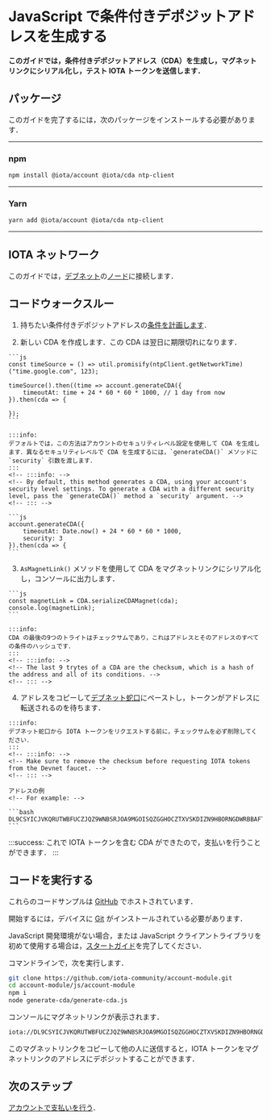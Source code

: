 # JavaScript で条件付きデポジットアドレスを生成する
<!-- # Generate a conditional deposit address in JavaScript -->

**このガイドでは，条件付きデポジットアドレス（CDA）を生成し，マグネットリンクにシリアル化し，テスト IOTA トークンを送信します．**
<!-- **In this guide, you generate a conditional deposit address (CDA), serialize it into a magnet link, and send test IOTA tokens to it.** -->

## パッケージ
<!-- ## Packages -->

このガイドを完了するには，次のパッケージをインストールする必要があります．
<!-- To complete this guide, you need to install the following packages: -->

--------------------
### npm
```bash
npm install @iota/account @iota/cda ntp-client
```
---
### Yarn
```bash
yarn add @iota/account @iota/cda ntp-client
```
--------------------

## IOTA ネットワーク
<!-- ## IOTA network -->

このガイドでは，[デブネット](root://getting-started/0.1/network/iota-networks.md#devnet)の[ノード](root://getting-started/0.1/network/nodes.md)に接続します．
<!-- In this guide, we connect to a node on the [Devnet](root://getting-started/0.1/network/iota-networks.md#devnet). -->

## コードウォークスルー
<!-- ## Code walkthrough -->

1. 持ちたい条件付きデポジットアドレスの[条件を計画します](../introduction/overview.md#advice-for-creating-cdas)．
<!-- 1. [Plan the conditions](../introduction/overview.md#advice-for-creating-cdas) that you would like your conditional deposit address to have -->

2. 新しい CDA を作成します．この CDA は翌日に期限切れになります．
  <!-- 2. Create a new CDA. This one expires tomorrow. -->

    ```js
    const timeSource = () => util.promisify(ntpClient.getNetworkTime)("time.google.com", 123);

    timeSource().then((time => account.generateCDA({
        timeoutAt: time + 24 * 60 * 60 * 1000, // 1 day from now
    }).then(cda => {

    });
    ```

    :::info:
    デフォルトでは，この方法はアカウントのセキュリティレベル設定を使用して CDA を生成します．異なるセキュリティレベルで CDA を生成するには，`generateCDA()` メソッドに `security` 引数を渡します．
    :::
    <!-- :::info: -->
    <!-- By default, this method generates a CDA, using your account's security level settings. To generate a CDA with a different security level, pass the `generateCDA()` method a `security` argument. -->
    <!-- ::: -->

    ```js
    account.generateCDA({
        timeoutAt: Date.now() + 24 * 60 * 60 * 1000,
        security: 3
    }).then(cda => {
    ```

3. `AsMagnetLink()` メソッドを使用して CDA をマグネットリンクにシリアル化し，コンソールに出力します．
  <!-- 3. Use the `AsMagnetLink()` method to serialize the CDA into a magnet link and print it to the console -->

    ```js
    const magnetLink = CDA.serializeCDAMagnet(cda);
    console.log(magnetLink);
    ```

    :::info:
    CDA の最後の9つのトライトはチェックサムであり，これはアドレスとそのアドレスのすべての条件のハッシュです．
    :::
    <!-- :::info: -->
    <!-- The last 9 trytes of a CDA are the checksum, which is a hash of the address and all of its conditions. -->
    <!-- ::: -->

4. アドレスをコピーして[デブネット蛇口](https://faucet.devnet.iota.org)にペーストし，トークンがアドレスに転送されるのを待ちます．
  <!-- 4. Copy and paste your address into the [Devnet faucet](https://faucet.devnet.iota.org), then wait for the tokens to be transferred to your address -->

    :::info:
    デブネット蛇口から IOTA トークンをリクエストする前に，チェックサムを必ず削除してください．
    :::
    <!-- :::info: -->
    <!-- Make sure to remove the checksum before requesting IOTA tokens from the Devnet faucet. -->
    <!-- ::: -->

    アドレスの例
    <!-- For example: -->

    ```bash
    DL9CSYICJVKQRUTWBFUCZJQZ9WNBSRJOA9MGOISQZGGHOCZTXVSKDIZN9HBORNGDWRBBAFTKXGEJIAHKD
    ```

:::success:
これで IOTA トークンを含む CDA ができたので，支払いを行うことができます．
:::
<!-- :::success: -->
<!-- Now you have a CDA that contains IOTA tokens, you can make payments to it. -->
<!-- ::: -->

## コードを実行する
<!-- ## Run the code -->

これらのコードサンプルは [GitHub](https://github.com/iota-community/account-module) でホストされています．
<!-- These code samples are hosted on [GitHub](https://github.com/iota-community/account-module). -->

開始するには，デバイスに [Git](https://git-scm.com/book/en/v2/Getting-Started-Installing-Git) がインストールされている必要があります．
<!-- To get started you need [Git](https://git-scm.com/book/en/v2/Getting-Started-Installing-Git) installed on your device. -->

JavaScript 開発環境がない場合，または JavaScript クライアントライブラリを初めて使用する場合は，[スタートガイド](../../getting-started/js-quickstart.md)を完了してください．
<!-- If you don't have a JavaScript development environment, or if this is your first time using the JavaScript client library, complete our [getting started guide](../../getting-started/js-quickstart.md). -->

コマンドラインで，次を実行します．
<!-- In the command-line, do the following: -->

```bash
git clone https://github.com/iota-community/account-module.git
cd account-module/js/account-module
npm i
node generate-cda/generate-cda.js
```

コンソールにマグネットリンクが表示されます．
<!-- You should see the magnet link in the console. -->

```bash
iota://DL9CSYICJVKQRUTWBFUCZJQZ9WNBSRJOA9MGOISQZGGHOCZTXVSKDIZN9HBORNGDWRBBAFTKXGEJIAHKDJUYJJCFHC/?timeout_at=1574514007&multi_use=0
```

このマグネットリンクをコピーして他の人に送信すると，IOTA トークンをマグネットリンクのアドレスにデポジットすることができます．
<!-- You can copy this magnet link and send it to someone else so they can deposit IOTA tokens into it. -->

## 次のステップ
<!-- ## Next steps -->

[アカウントで支払いを行う](../js/make-payment.md)．
<!-- [Start making payments with your account](../js/make-payment.md). -->
